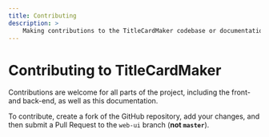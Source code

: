 ```yaml
---
title: Contributing
description: >
    Making contributions to the TitleCardMaker codebase or documentation.
---
```


# Contributing to TitleCardMaker

Contributions are welcome for all parts of the project, including the front- and
back-end, as well as this documentation.

To contribute, create a fork of the GitHub repository, add your changes, and
then submit a Pull Request to the `web-ui` branch (__not `master`__).
